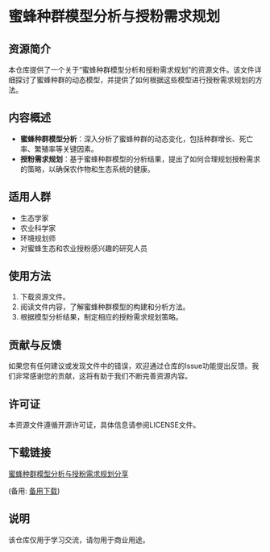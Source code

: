 # 蜜蜂种群模型分析与授粉需求规划

## 资源简介

本仓库提供了一个关于“蜜蜂种群模型分析和授粉需求规划”的资源文件。该文件详细探讨了蜜蜂种群的动态模型，并提供了如何根据这些模型进行授粉需求规划的方法。

## 内容概述

- **蜜蜂种群模型分析**：深入分析了蜜蜂种群的动态变化，包括种群增长、死亡率、繁殖率等关键因素。
- **授粉需求规划**：基于蜜蜂种群模型的分析结果，提出了如何合理规划授粉需求的策略，以确保农作物和生态系统的健康。

## 适用人群

- 生态学家
- 农业科学家
- 环境规划师
- 对蜜蜂生态和农业授粉感兴趣的研究人员

## 使用方法

1. 下载资源文件。
2. 阅读文件内容，了解蜜蜂种群模型的构建和分析方法。
3. 根据模型分析结果，制定相应的授粉需求规划策略。

## 贡献与反馈

如果您有任何建议或发现文件中的错误，欢迎通过仓库的Issue功能提出反馈。我们非常感谢您的贡献，这将有助于我们不断完善资源内容。

## 许可证

本资源文件遵循开源许可证，具体信息请参阅LICENSE文件。

## 下载链接
[蜜蜂种群模型分析与授粉需求规划分享](https://pan.quark.cn/s/903bd9f8a6c4) 

(备用: [备用下载](https://pan.baidu.com/s/1qHNd_KqWqhk6O7zpe-2IJQ?pwd=1234))

## 说明

该仓库仅用于学习交流，请勿用于商业用途。
